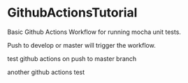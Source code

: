 # GithubActionsTutorial

Basic Github Actions Workflow for running mocha unit tests. 

Push to develop or master will trigger the workflow. 

test github actions on push to master branch

another github actions test
